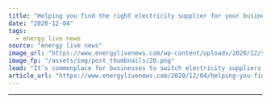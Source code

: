 ```yaml
---
title: "Helping you find the right electricity supplier for your business"
date: "2020-12-04"
tags: 
  - energy live news
source: "energy live news"
image_url: "https://www.energylivenews.com/wp-content/uploads/2020/12/shutterstock_522883786-slim.png"
image_fp: "/assets/img/post_thumbnails/20.png"
lead: "It’s commonplace for businesses to switch electricity suppliers to help them save money and achieve greater sustainability. Yet finding the right one can seem daunting. This becomes more difficult if you’re looking to get more from your energy usage or putting your electricity contract out to tender for the first time."
article_url: "https://www.energylivenews.com/2020/12/04/helping-you-find-the-right-electricity-supplier-for-your-business/"
---
```


---
